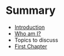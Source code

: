 # Summary

* [Introduction](README.md)
* [Who am I?](/introduction.md)
* Topics to discuss
* [First Chapter](chapter1.md)

